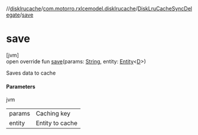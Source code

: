 //[disklrucache](../../../index.md)/[com.motorro.rxlcemodel.disklrucache](../index.md)/[DiskLruCacheSyncDelegate](index.md)/[save](save.md)

# save

[jvm]\
open override fun [save](save.md)(params: [String](https://kotlinlang.org/api/latest/jvm/stdlib/kotlin/-string/index.html), entity: [Entity](../../../../cache/cache/com.motorro.rxlcemodel.cache.entity/-entity/index.md)&lt;[D](index.md)&gt;)

Saves data to cache

#### Parameters

jvm

| | |
|---|---|
| params | Caching key |
| entity | Entity to cache |
